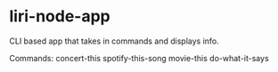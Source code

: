 # liri-node-app

CLI based app that takes in commands and displays info.

Commands:
concert-this
spotify-this-song
movie-this
do-what-it-says
